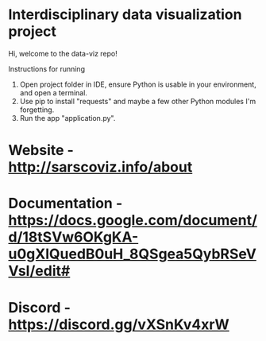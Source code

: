 # Interdisciplinary data visualization project
Hi, welcome to the data-viz repo! 

Instructions for running
1. Open project folder in IDE, ensure Python is usable in your environment, and open a terminal.
2. Use pip to install "requests" and maybe a few other Python modules I'm forgetting.
3. Run the app "application.py".

# Website - http://sarscoviz.info/about
# Documentation - https://docs.google.com/document/d/18tSVw6OKgKA-u0gXlQuedB0uH_8QSgea5QybRSeVVsI/edit#
# Discord - https://discord.gg/vXSnKv4xrW
